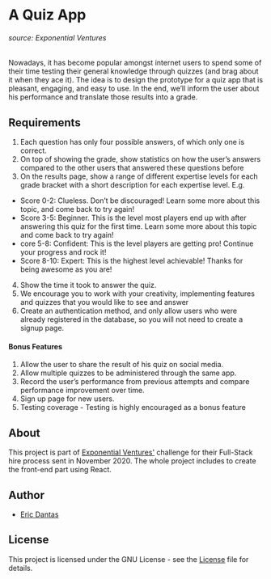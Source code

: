 # A Quiz App
###### source: Exponential Ventures

Nowadays, it has become popular amongst internet users to spend some of their time
testing their general knowledge through quizzes (and brag about it when they ace it). The idea
is to design the prototype for a quiz app that is pleasant, engaging, and easy to use. In the end,
we’ll inform the user about his performance and translate those results into a grade.

## Requirements

1. Each question has only four possible answers, of which only one is correct.
2. On top of showing the grade, show statistics on how the user’s answers compared to the
other users that answered these questions before
3. On the results page, show a range of different expertise levels for each grade bracket
with a short description for each expertise level. E.g.
- Score 0-2: Clueless. Don’t be discouraged! Learn some more about this topic,
and come back to try again!
- Score 3-5: Beginner. This is the level most players end up with after answering
this quiz for the first time. Learn some more about this topic and come back to try
again!
- core 5-8: Confident: This is the level players are getting pro! Continue your
progress and rock it!
- Score 8-10: Expert: This is the highest level achievable! Thanks for being
awesome as you are!
4. Show the time it took to answer the quiz.
5. We encourage you to work with your creativity, implementing features and quizzes that
you would like to see and answer
6. Create an authentication method, and only allow users who were already registered in
the database, so you will not need to create a signup page.

#### Bonus Features

1. Allow the user to share the result of his quiz on social media.
2. Allow multiple quizzes to be administered through the same app.
3. Record the user’s performance from previous attempts and compare performance
improvement over time.
4. Sign up page for new users.
5. Testing coverage - Testing is highly encouraged as a bonus feature

## About

This project is part of [Exponential Ventures'](http://www.exponentialventures.com) challenge for their Full-Stack
hire process sent in November 2020. The whole project includes to create the front-end part using React. 

## Author

- [Eric Dantas](https://github.com/ericrommel)

## License

This project is licensed under the GNU License - see the [License](./LICENSE) file for details.